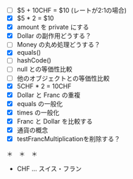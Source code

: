 - [ ] $5 + 10CHF = $10 (レートが2:1の場合)
- [x] $5 * 2 = $10
- [x] amount を private にする
- [x] Dollar の副作用どうする？
- [ ] Money の丸め処理どうする？
- [x] equals()
- [ ] hashCode()
- [ ] null との等価性比較
- [ ] 他のオブジェクトとの等価性比較
- [x] 5CHF * 2 = 10CHF
- [x] Dollar と Franc の重複
- [x] equals の一般化
- [x] times の一般化
- [x] Franc と Dollar を比較する
- [x] 通貨の概念
- [x] testFrancMultiplicationを削除する？

＊　＊　＊

- CHF … スイス・フラン
